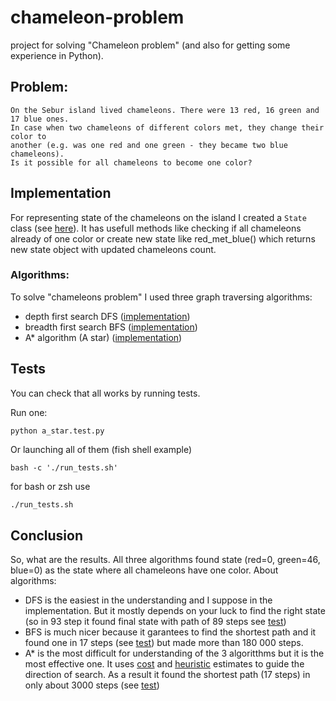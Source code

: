# chameleon-problem

project for solving "Chameleon problem" (and also for getting some experience in Python).

## Problem:
```
On the Sebur island lived chameleons. There were 13 red, 16 green and 17 blue ones.
In case when two chameleons of different colors met, they change their color to
another (e.g. was one red and one green - they became two blue chameleons).
Is it possible for all chameleons to become one color?
```

## Implementation
For representing state of the chameleons on the island I created a `State` class (see [here](https://github.com/Nazar910/chameleon-problem/blob/master/state.py)).
It has usefull methods like checking if all chameleons already of one color or create new state like red_met_blue() which returns new state object with updated chameleons count.

### Algorithms:
To solve "chameleons problem" I used three graph traversing algorithms:
- depth first search DFS ([implementation](https://github.com/Nazar910/chameleon-problem/blob/master/depth_first_search.py))
- breadth first search BFS ([implementation](https://github.com/Nazar910/chameleon-problem/blob/master/breadth_first_search.py))
- A* algorithm (A star) ([implementation](https://github.com/Nazar910/chameleon-problem/blob/master/a_star.py))

## Tests
You can check that all works by running tests.

Run one:
```fish
python a_star.test.py
```
Or launching all of them (fish shell example)
```fish
bash -c './run_tests.sh'
```
for bash or zsh use
```bash
./run_tests.sh
```


## Conclusion
So, what are the results. All three algorithms found state (red=0, green=46, blue=0) as the state where all chameleons have one color.
About algorithms:
- DFS is the easiest in the understanding and I suppose in the implementation. But it mostly depends on your luck to find the right state (so in 93 step it found final state with path of 89 steps see [test](https://github.com/Nazar910/chameleon-problem/blob/master/depth_first_search.test.py))
- BFS is much nicer because it garantees to find the shortest path and it found one in 17 steps (see [test](https://github.com/Nazar910/chameleon-problem/blob/master/breadth_first_search.test.py)) but made more than 180 000 steps.
- A* is the most difficult for understanding of the 3 algoritthms but it is the most effective one. It uses [cost](https://github.com/Nazar910/chameleon-problem/blob/master/a_star.py#L60) and [heuristic](https://github.com/Nazar910/chameleon-problem/blob/master/a_star.py#L17) estimates to guide the direction of search. As a result it found the shortest path (17 steps) in only about 3000 steps (see [test](https://github.com/Nazar910/chameleon-problem/blob/master/a_star.test.py))
